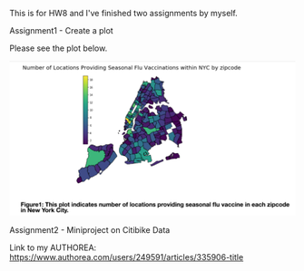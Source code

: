 This is for HW8 and I've finished two assignments by myself.

Assignment1 - Create a plot

Please see the plot below.

![Alt text](Figure.png)

Assignment2 - Miniproject on Citibike Data

Link to my AUTHOREA: https://www.authorea.com/users/249591/articles/335906-title
